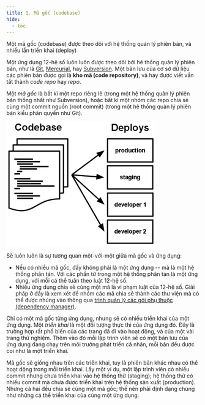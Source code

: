 ```yaml
---
title: I. Mã gốc (codebase)
hide:
  - toc
---
```

Một mã gốc (codebase) được theo dõi với hệ thống quản lý phiên bản, và nhiều lần triển khai (deploy)

Một ứng dụng 12-hệ số luôn luôn được theo dõi bới hê thống quản lý phiên bản, như là [Git](http://git-scm.com/), [Mercurial](http://mercurial.selenic.com/), hay [Subversion](http://subversion.apache.org/). Một bản lưu của cơ sở dữ liệu các phiên bản được gọi là **kho mã (code repository)**, và hay được viết vắn tắt thành *code repo* hay *repo*.

Một *mã gốc* là bất kì một repo riêng lẻ (trong một hệ thống quản lý phiên bản thống nhất như Subversion), hoặc bất kì một nhóm các repo chia sẻ cùng một commit nguồn (root commit) (trong một hệ thống quản lý phiên bản kiểu phân quyển như Git).

![Một mã gốc được gắn với nhiều triển khai](images/codebase-deploys.png)

Sẽ luôn luôn là sự tương quan một-với-một giữa mã gốc và ứng dụng:

* Nếu có nhiều mã gốc, đấy không phải là một ứng dụng -- mà là một hệ thống phân tán. Với các
phần tử trong một hệ thống phân tán là một ứng dụng, với mỗi cá thể tuân theo luật 12-hệ số.
* Nhiều ứng dụng chia sẻ cùng một mã là vi phạm luật của 12-hệ số. Giải pháp ở đây là xem xét
để nhóm các mã chia sẻ thành các thư viện mà có thể được nhúng vào thông qua [trình quản lý các gói phụ thuộc (dependency manager)](./dependencies.md).

Chỉ có một mã gốc từng ứng dụng, nhưng sẽ có nhiều triển khai của một ứng dụng. Một *triển khai* là một đối tượng thực thi của ứng dụng đó. Đây là trường hợp rất phổ biến của các trang
đã đi vào hoạt động, và của một vài trang thử nghiệm. Thêm vào đó mỗi lập trình viên sẽ có một
bản lưu của ứng dụng đang chạy trên môi trường phát triển cá nhân, mỗi bản đều được coi như là
một triển khai.

Mã gốc sẽ giống nhau trên các triển khai, tuy là phiên bản khác nhau có thể hoạt dộng trong mỗi triển khai. Lấy một ví dụ, một lập trình viên có nhiều commit nhưng chưa triển khai vào
hệ thống thử (staging); hệ thống thử có nhiều commit mà chưa được triển khai trên hệ thống sản xuất (production). Nhưng cả hai đều chia sẻ cùng một mã gốc; thế nên phải định dạng chúng
như những cá thể triển khai của cùng một ứng dụng.
